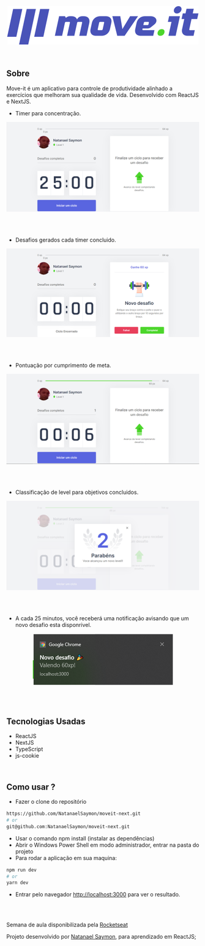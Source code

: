 <p align="center">
<img src="./.github/logo.svg" />
</p>

<br>

## Sobre

Move-it é um aplicativo para controle de produtividade alinhado a exercícios que melhoram sua qualidade de vida. Desenvolvido com ReactJS e NextJS.

- Timer para concentração.
<div>
    <img src="https://raw.githubusercontent.com/NatanaelSaymon/moveit-next/main/.github/img-01.png"/>
</div>

<br><br>

- Desafios gerados cada timer concluido.
<div>
    <img src="https://raw.githubusercontent.com/NatanaelSaymon/moveit-next/main/.github/img-02.png"/>
</div>

<br><br>

- Pontuação por cumprimento de meta.

<div>
    <img src="https://raw.githubusercontent.com/NatanaelSaymon/moveit-next/main/.github/img-03.png"/>
</div>

<br><br>

- Classificação de level para objetivos concluidos.

<div>
    <img src="https://raw.githubusercontent.com/NatanaelSaymon/moveit-next/main/.github/img-modal.png"/>
</div>

<br><br>

- A cada 25 minutos, você receberá uma notificação avisando que um novo desafio esta disponrivel.

<div align="center">
    <img src="https://raw.githubusercontent.com/NatanaelSaymon/moveit-next/main/.github/img-notificacao.png" />
</div>

<br><br>
## Tecnologias Usadas

- ReactJS
- NextJS
- TypeScript
- js-cookie

<br>

## Como usar ?

- Fazer o clone do repositório
```bash
https://github.com/NatanaelSaymon/moveit-next.git
# or
git@github.com:NatanaelSaymon/moveit-next.git
```
- Usar o comando npm install (instalar as dependências)
- Abrir o Windows Power Shell em modo administrador, entrar na pasta do projeto
- Para rodar a aplicação em sua maquina:
```bash
npm run dev
# or
yarn dev
```
- Entrar pelo navegador [http://localhost:3000](http://localhost:3000) para ver o resultado.


<br>
<br>

Semana de aula disponibilizada pela [Rocketseat](https://rocketseat.com.br/)

Projeto desenvolvido por [Natanael Saymon](https://www.linkedin.com/in/natanael-saymon-2b9b18145/), para aprendizado em ReactJS;
